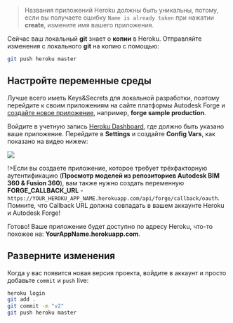> Названия приложений Heroku должны быть уникальны, потому, если вы получаете ошибку `Name is already taken` при нажатии **create**, измените имя вашего приложения.

Сейчас ваш локальный **git** знает о **копии** в Heroku. Отправляйте изменения с локального **git** на копию с помощью:

```bash
git push heroku master
```

## Настройте переменные среды

Лучше всего иметь Keys&Secrets для локальной разработки, поэтому перейдите к своим приложениям на сайте платформы Autodesk Forge и [создайте новое приложение](/account/?id=create-an-app), например, **forge sample production**.

Войдите в учетную запись [Heroku Dashboard](https://dashboard.heroku.com/), где должно быть указано ваше приложение. Перейдите в **Settings** и создайте **Config Vars**, как показано на видео нижеw:

![](_media/deployment/heroku/env_vars.gif) 

!>Если вы создаете приложение, которое требует трёхфакторную аутентификацию (**Просмотр моделей из репозиториев Autodesk BIM 360 & Fusion 360**), вам также нужно создать переменную **FORGE_CALLBACK_URL** - `https://YOUR_HEROKU_APP_NAME.herokuapp.com/api/forge/callback/oauth`. Помните, что Callback URL должна совпадать в вашем аккаунте Heroku и Autodesk Forge!

Готово! Ваше приложение будет доступно по адресу Heroku, что-то похожее на: **YourAppName.herokuapp.com**.

## Разверните изменения

Когда у вас появится новая версия проекта, войдите в аккаунт и просто добавьте `commit` и `push` live:

```bash
heroku login
git add .
git commit -m "v2"
git push heroku master
```
